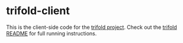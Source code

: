 # trifold-client
This is the client-side code for the [trifold project](https://github.com/jdecked/trifold). Check out the [trifold README](https://github.com/jdecked/trifold/blob/master/README.md) for full running instructions.